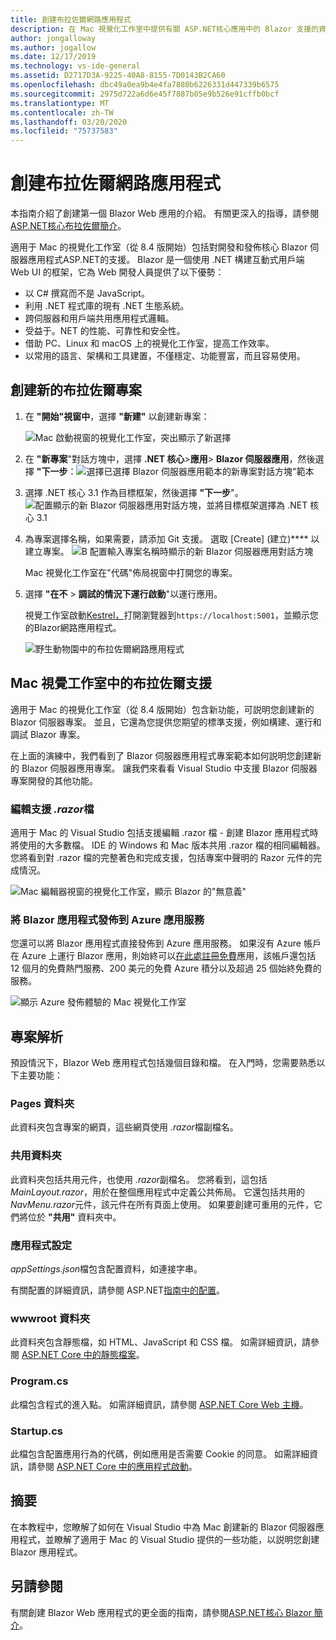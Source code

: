```yaml
---
title: 創建布拉佐爾網路應用程式
description: 在 Mac 視覺化工作室中提供有關 ASP.NET核心應用中的 Blazor 支援的資訊。
author: jongalloway
ms.author: jogallow
ms.date: 12/17/2019
ms.technology: vs-ide-general
ms.assetid: D2717D3A-9225-40A8-8155-7D0143B2CA60
ms.openlocfilehash: dbc49a0ea9b4e4fa7880b6226331d447339b6575
ms.sourcegitcommit: 2975d722a6d6e45f7887b05e9b526e91cffb0bcf
ms.translationtype: MT
ms.contentlocale: zh-TW
ms.lasthandoff: 03/20/2020
ms.locfileid: "75737583"
---
```

# <a name="create-blazor-web-apps"></a>創建布拉佐爾網路應用程式

本指南介紹了創建第一個 Blazor Web 應用的介紹。 有關更深入的指導，請參閱[ASP.NET核心布拉佐爾簡介](/aspnet/core/blazor/index)。

適用于 Mac 的視覺化工作室（從 8.4 版開始）包括對開發和發佈核心 Blazor 伺服器應用程式ASP.NET的支援。 Blazor 是一個使用 .NET 構建互動式用戶端 Web UI 的框架，它為 Web 開發人員提供了以下優勢：

* 以 C# 撰寫而不是 JavaScript。
* 利用 .NET 程式庫的現有 .NET 生態系統。
* 跨伺服器和用戶端共用應用程式邏輯。
* 受益于。NET 的性能、可靠性和安全性。
* 借助 PC、Linux 和 macOS 上的視覺化工作室，提高工作效率。
* 以常用的語言、架構和工具建置，不僅穩定、功能豐富，而且容易使用。

## <a name="creating-a-new-blazor-project"></a>創建新的布拉佐爾專案

1. 在 **"開始"視窗中**，選擇 **"新建"** 以創建新專案：

   ![Mac 啟動視窗的視覺化工作室，突出顯示了新選擇](media/blazor-new-project.png)
1. 在 **"新專案**"對話方塊中，選擇 **.NET 核心**>**應用**> **Blazor 伺服器應用**，然後選擇 **"下一步**：![選擇已選擇 Blazor 伺服器應用範本的新專案對話方塊"範本](media/blazor-project-template.png)

1. 選擇 .NET 核心 3.1 作為目標框架，然後選擇 **"下一步**"。 
   ![配置顯示的新 Blazor 伺服器應用對話方塊，並將目標框架選擇為 .NET 核心 3.1](media/blazor-select-target-framework.png)

1. 為專案選擇名稱，如果需要，請添加 Git 支援。 選取 [Create] \(建立\)**** 以建立專案。
   ![B 配置輸入專案名稱時顯示的新 Blazor 伺服器應用對話方塊](media/blazor-name-project.png)

   Mac 視覺化工作室在"代碼"佈局視窗中打開您的專案。
1. 選擇 **"在不** > **調試的情況下運行啟動**"以運行應用。

   視覺工作室啟動[Kestrel，](/aspnet/core/fundamentals/servers/kestrel)打開瀏覽器到`https://localhost:5001`，並顯示您的Blazor網路應用程式。

   ![野生動物園中的布拉佐爾網路應用程式](media/blazor-new-app-in-edge.png)

## <a name="blazor-support-in-visual-studio-for-mac"></a>Mac 視覺工作室中的布拉佐爾支援

適用于 Mac 的視覺化工作室（從 8.4 版開始）包含新功能，可説明您創建新的 Blazor 伺服器專案。 並且，它還為您提供您期望的標準支援，例如構建、運行和調試 Blazor 專案。 

在上面的演練中，我們看到了 Blazor 伺服器應用程式專案範本如何説明您創建新的 Blazor 伺服器應用專案。 讓我們來看看 Visual Studio 中支援 Blazor 伺服器專案開發的其他功能。

### <a name="editor-support-for-razor-files"></a>編輯支援 *.razor*檔
適用于 Mac 的 Visual Studio 包括支援編輯 .razor 檔 - 創建 Blazor 應用程式時將使用的大多數檔。 IDE 的 Windows 和 Mac 版本共用 .razor 檔的相同編輯器。 您將看到對 .razor 檔的完整著色和完成支援，包括專案中聲明的 Razor 元件的完成情況。

![Mac 編輯器視窗的視覺化工作室，顯示 Blazor 的"無意義"](media/blazor-intellisense.png)

### <a name="publishing-blazor-applications-to-azure-app-service"></a>將 Blazor 應用程式發佈到 Azure 應用服務
您還可以將 Blazor 應用程式直接發佈到 Azure 應用服務。 如果沒有 Azure 帳戶在 Azure 上運行 Blazor 應用，則始終可以[在此處註冊免費](https://azure.microsoft.com/free)應用，該帳戶還包括 12 個月的免費熱門服務、200 美元的免費 Azure 積分以及超過 25 個始終免費的服務。

![顯示 Azure 發佈體驗的 Mac 視覺化工作室](media/blazor-azure-publish.png)

## <a name="project-anatomy"></a>專案解析

預設情況下，Blazor Web 應用程式包括幾個目錄和檔。 在入門時，您需要熟悉以下主要功能：

### <a name="pages-folder"></a>Pages 資料夾

此資料夾包含專案的網頁，這些網頁使用 *.razor*檔副檔名。

### <a name="shared-folder"></a>共用資料夾

此資料夾包括共用元件，也使用 *.razor*副檔名。 您將看到，這包括*MainLayout.razor*，用於在整個應用程式中定義公共佈局。 它還包括共用的*NavMenu.razor*元件，該元件在所有頁面上使用。 如果要創建可重用的元件，它們將位於 **"共用"** 資料夾中。

### <a name="app-settings"></a>應用程式設定

*appSettings.json*檔包含配置資料，如連接字串。

有關配置的詳細資訊，請參閱 ASP.NET[指南中的配置](/aspnet/core/fundamentals/configuration/index)。

### <a name="wwwroot-folder"></a>wwwroot 資料夾

此資料夾包含靜態檔，如 HTML、JavaScript 和 CSS 檔。 如需詳細資訊，請參閱 [ASP.NET Core 中的靜態檔案](/aspnet/core/fundamentals/static-files)。

### <a name="programcs"></a>Program.cs

此檔包含程式的進入點。 如需詳細資訊，請參閱 [ASP.NET Core Web 主機](/aspnet/core/fundamentals/host/web-host)。

### <a name="startupcs"></a>Startup.cs

此檔包含配置應用行為的代碼，例如應用是否需要 Cookie 的同意。 如需詳細資訊，請參閱 [ASP.NET Core 中的應用程式啟動](/aspnet/core/fundamentals/startup)。

## <a name="summary"></a>摘要
在本教程中，您瞭解了如何在 Visual Studio 中為 Mac 創建新的 Blazor 伺服器應用程式，並瞭解了適用于 Mac 的 Visual Studio 提供的一些功能，以説明您創建 Blazor 應用程式。

## <a name="see-also"></a>另請參閱

有關創建 Blazor Web 應用程式的更全面的指南，請參閱[ASP.NET核心 Blazor 簡介](/aspnet/core/blazor/index)。
